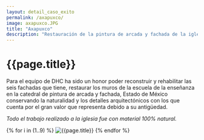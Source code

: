 ```yaml
---
layout: detail_caso_exito
permalink: /axapuxco/
image: axapuxco.JPG
title: "Axapuxco"
description: "Restauración de la pintura de arcada y fachada de la iglesia de Santo Domingo Axapuxco, Estado de México..."
---
```


<div class="container-fluid mt-3 pb-3">
    <div class="container bg-white">
        <div class="p-5 ">
            <h1 class="cnt-title">{{page.title}}</h1>
             <p>
                Para el equipo de DHC ha sido un honor poder reconstruir y rehabilitar las seis fachadas que tiene, restaurar los muros de la escuela de la  enseñanza en la catedral de pintura de arcada y fachada, Estado de México conservando la naturalidad y los detalles arquitectónicos con los que cuenta por el gran valor que representa debido a su antigüedad.
            </p>
            <p class="text-inportant-resalt">
                <em>Todo el trabajo realizado a la iglesia fue con material 100% natural.</em>
            </p>
        </div>
        <div id="gallery" class="container-gallery">
            {% for i in (1..9) %}
            <img alt="{{page.title}}" src="/assets/images/gallerys/axapuxco/thumbnail/{{i}}.JPG"
                data-image="/assets/images/gallerys/axapuxco/{{i}}.JPG" data-description="{{page.title}}">
            {% endfor %}
        </div>
    </div>
</div>